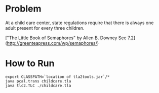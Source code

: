 
# Problem

At a child care center, state regulations require that there is always one adult present for every three children.

["The Little Book of Semaphores" by Allen B. Downey Sec 7.2] (http://greenteapress.com/wp/semaphores/)

# How to Run

```
export CLASSPATH=`location of tla2tools.jar`/*
java pcal.trans childcare.tla
java tlc2.TLC ./childcare.tla
```


